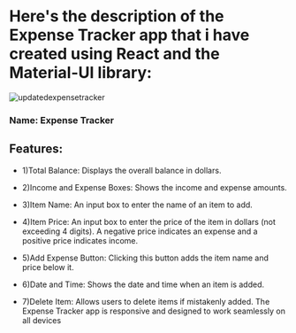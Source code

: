  # Here's the description of the Expense Tracker app that i have created using React and the Material-UI library:
 ![updatedexpensetracker](https://github.com/arman229/expense-tracker/assets/115856806/7d1f748b-03c0-40a4-9e3d-d9ded1eff6e1)

 ### Name: Expense Tracker


## Features:
* 1)Total Balance: Displays the overall balance in dollars.
* 2)Income and Expense Boxes: Shows the income and expense amounts.
 
 
* 3)Item Name: An input box to enter the name of an item to add.
* 4)Item Price: An input box to enter the price of the item in dollars (not exceeding 4 digits). A negative price indicates an expense and a positive price indicates income.
* 5)Add Expense Button: Clicking this button adds the item name and price below it.
* 6)Date and Time: Shows the date and time when an item is added.
* 7)Delete Item: Allows users to delete items if mistakenly added.
The Expense Tracker app is responsive and designed to work seamlessly on all devices
